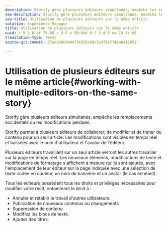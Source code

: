 ```yaml
---
description: Storify gère plusieurs éditeurs simultanés, empêche les remplacements accidentels ou les modifications perdues.
seo-description: Storify gère plusieurs éditeurs simultanés, empêche les remplacements accidentels ou les modifications perdues.
seo-title: Utilisation de plusieurs éditeurs sur le même article
solution: Experience Manager
title: Utilisation de plusieurs éditeurs sur le même article
uuid: c 9 b 8 bf 70-84 c 3-4 e 58-bbd 0-f 3 d 0 ea 74 fc 68
translation-type: tm+mt
source-git-commit: 67aeb3de964473b326c88c3a3f81ff48a6a12652

---
```



# Utilisation de plusieurs éditeurs sur le même article{#working-with-multiple-editors-on-the-same-story}

Storify gère plusieurs éditeurs simultanés, empêche les remplacements accidentels ou les modifications perdues.

Storify permet à plusieurs éditeurs de collaborer, de modifier et de traiter du contenu pour un seul article. Les modifications sont visibles en temps réel et balisées avec le nom d&#39;utilisateur et l&#39;avatar de l&#39;éditeur.

Plusieurs éditeurs travaillant sur un seul article verront les autres travailler sur la page en temps réel. Les nouveaux éléments, modifications de texte et modifications de formatage s&#39;affichent à mesure qu&#39;ils sont ajoutés, avec l&#39;emplacement de leur éditeur sur la page indiquée avec une sélection de texte codée en couleur, un nom de bannière et un avatar (le cas échéant).

Tous les éditeurs possèdent tous les droits et privilèges nécessaires pour modifier votre récit, notamment le droit à :

* Annuler et rétablir le travail d&#39;autres utilisateurs.
* Publication de nouveaux contenus ou changements
* Suppression de contenu
* Modifiez les blocs de texte.
* Ajouter des titres.

